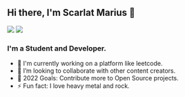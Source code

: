 ## Hi there, I'm Scarlat Marius 👋

[<img src ="https://img.shields.io/static/v1?message=Personal%20Website&color=violet&label=&style=for-the-badge">](https://marius004.github.io/resume/)
[<img src = "https://img.shields.io/badge/LinkedIn-0077B5?style=for-the-badge&logo=linkedin&logoColor=white">](https://www.linkedin.com/in/marius-scarlat2004/)

### I'm a Student and Developer.

- 🔭 I'm currently working on a platform like leetcode.
- 👯 I’m looking to collaborate with other content creators.
- 🥅 2022 Goals: Contribute more to Open Source projects.
- ⚡ Fun fact: I love heavy metal and rock.
